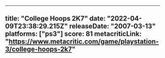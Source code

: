 
---
title: "College Hoops 2K7"
date: "2022-04-09T23:38:29.215Z"
releaseDate: "2007-03-13"
platforms: ["ps3"]
score: 81
metacriticLink: "https://www.metacritic.com/game/playstation-3/college-hoops-2k7"
---
